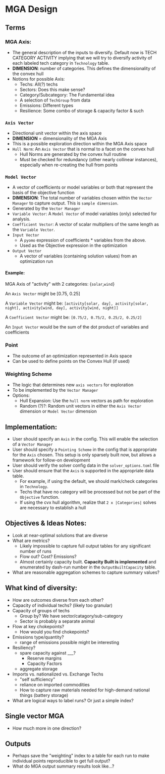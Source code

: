 # MGA Design

## Terms
### MGA Axis:  
- The general description of the inputs to diversify.  Default now is TECH CATEGORY ACTIVITY 
implying that we will try to diversify activity of each labeled tech category in `Technology` table.
- **DIMENSION**: number of categories.  This defines the dimensionality of the convex hull
- Notions for possible Axis:
  - Techs:  All(?) techs
  - Sectors:  Does this make sense?
  - Category/Subcategory:  The Fundamental idea
  - A selection of `TechGroup` from data
  - Emissions:  Different types
  - Resilience:  Some combo of storage & capacity factor & such
### `Axis Vector`  
- Directional unit vector within the axis space
- **DIMENSION** = dimensionality of the MGA Axis
- This is a possible exploration direction within the MGA Axis space
- `Hull Norm`:  An `Axis Vector` that is normal to a facet on the convex hull
  - Hull Norms are generated by the convex hull routine
  - Must be checked for redundancy (other nearly collinear instances), especially when re-creating the hull from points
### `Model Vector`
- A vector of coefficients or model variables or both that represent the basis of the objective function
- **DIMENSION**: The total number of variables chosen within the `Vector Manager` to capture output.  This is `sample dimension`.
- Generated by the `Vector Manager`
- `Variable Vector`:  A `Model Vector` of model variables (only) selected for analysis.  
- `Coefficient Vector`:  A vector of scalar multipliers of the same length as the `Variable Vector`.
- `Input Vector`
  - A `pyomo` expression of coefficients * variables from the above.
  - Used as the Objective expression in the optimization
- `Output Vector`
  - A vector of variables (containing solution values) from an optimization run

#### Example:
MGA Axis of "activity" with 2 categories:  {`solar`,`wind`}

An `Axis Vector` might be [0.75, 0.25]

A `Variable Vector` might be:  `[activity[solar, day], activity[solar, night], activity[wind, day], activity[wind, night]]`

A `Coefficient Vector` might be:  `[0.75/2, 0.75/2, 0.25/2, 0.25/2]`

An `Input Vector` would be the sum of the dot product of variables and coefficients

### Point
- The outcome of an optimization represented in Axis space
- Can be used to define points on the Convex Hull (if used)

### Weighting Scheme
- The logic that determines new `axis vectors` for exploration
- To be implemented by the `Vector Manager`
- Options:
  - Hull Expansion:  Use the `hull norm` vectors as path for exploration
  - Random (?)?:  Random unit vectors in either the `Axis Vector` dimension or `Model Vector` dimension

## Implementation:
- User should specify an `Axis` in the config.  This will enable the selection of a `Vector Manager`
- User should specify a `Pointing Scheme` in the config that is appropriate for the `Axis` chosen.
This setup is only sparsely built now, but allows a framework for follow-on development
- User should verify the solver config data in the `solver_options.toml` file
- User should ensure that the `Axis` is supported in the appropriate data table.  
  - For example, if using the default, we should mark/check categories in `Technology`.  
  - Techs that have no category will be processed but not be part of the `Objective` function. 
  - If using the cvx hull algorithm, realize that `2 x |Categories|` solves are necessary to establish a hull


## Objectives & Ideas Notes:

- Look at near-optimal solutions that are diverse
- What are metrics?
  - Likely impossible to capture full output tables for any significant
number of runs
  - Flow out?  Cost?  Emissions?
  - Almost certainly capacity built.  **Capacity Built is implemented** and enumerated by dash-run
number in the `OutputBuiltCapacity` table.
- What are reasonable aggregation schemes to capture summary values?

## What kind of diversity:
- How are outcomes diverse from each other?
- Capacity of individual techs?  (likely too granular)
- Capacity of groups of techs
  - Group by?  We have sector/catagory/sub-category
  - Sector is probably a separate animal
- Flow at key chokepoints?
  - How would you find chokepoints?
- Emissions type/quantity?
  - range of emissions possible might be interesting
- Resiliency?
  - spare capacity against ___?
    - Reserve margins
    - Capacity Factors
  - aggregate storage
- Imports vs. nationalized vs. Exchange Techs
  - "self sufficiency"
  - reliance on imported commodities
  - How to capture raw materials needed for high-demand national things
    (battery storage)
- What are logical ways to label runs?  Or just a simple index?

## Single vector MGA

- How much more in one direction?

## Outputs
- Perhaps save the "weighting" index to a table for each run
to make individual points reproducible to get full output?
- What do MGA output summary results look like...?

